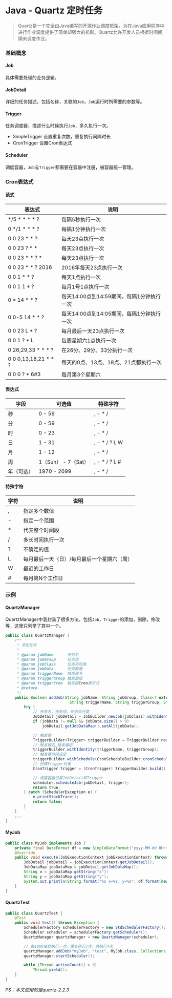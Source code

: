 # Java - Quartz 定时任务

> Quartz是一个完全由Java编写的开源作业调度框架，为在Java应用程序中进行作业调度提供了简单却强大的机制。Quartz允许开发人员根据时间间隔来调度作业。

### 基础概念

#### Job

具体需要处理的业务逻辑。

#### JobDetail

详细的任务描述，包括名称，关联的`Job`，`Job`运行时所需要的参数等。

#### Trigger

任务调度器，描述什么时候执行`Job`，多久执行一次。

- SimpleTrigger 设置重复次数，重复执行间隔时长
- CronTrigger 设置Cron表达式

#### Scheduler

调度容器，`Job`与`Trigger`都需要在容器中注册，被容器统一管理。

### Cron表达式

#### 范式

表达式               | 说明
-------------------- | --------------
*/5 * * * * ?        | 每隔5秒执行一次
0 */1 * * * ?        | 每隔1分钟执行一次
0 0 23 * * ?         | 每天23点执行一次
0 0 23 ? * *         | 每天23点执行一次
0 0 23 * * ? *       | 每天23点执行一次
0 0 23 * * ? 2016    | 2016年每天23点执行一次
0 0 1 * * ?          | 每天1点执行一次
0 0 1 1 * ?          | 每月1号1点执行一次
0 * 14 * * ?         | 每天14:00点到14:59期间，每隔1分钟执行一次
0 0-5 14 * * ?       | 每天14:00点到14:05期间，每隔1分钟执行一次
0 0 23 L * ?         | 每月最后一天23点执行一次
0 0 1 ? * L          | 每周星期六1点执行一次
0 26,29,33 * * * ?   | 在26分、29分、33分执行一次
0 0 0,13,18,21 * * ? | 每天的0点、13点、18点、21点都执行一次
0 0 0 ? * 6#3        | 每月第3个星期六

#### 表达式

字段       | 可选值              | 特殊字符
---------- | ------------------- | --------------
秒         | 0 - 59              | , - * /
分         | 0 - 59              | , - * /
时         | 0 - 23              | , - * /
日         | 1 - 31              | , - * / ? L W
月         | 1 - 12              | , - * /
周         | 1（Sun） - 7（Sat） | , - * / ? L #
年（可选） | 1970 - 2099         | , - * /

#### 特殊字符

字符 | 说明
---- | -----------
,    | 指定多个数值
-    | 指定一个范围
*    | 代表整个时间段
/    | 多长时间执行一次
?    | 不确定的值
L    | 每月最后一天（日）/每月最后一个星期六（周）
W    | 最近的工作日
#    | 每月第N个工作日

### 示例

#### QuartzManager

QuartzManager中我封装了很多方法，包括`Job`，`Trigger`的添加，删除，修改等，这里只列举了其中一个。

```java
public class QuartzManager {
    /**
     * 添加任务
     *
     * @param jobName      任务名
     * @param jobGroup     任务组
     * @param jobClass     任务实现类
     * @param jobData      任务数据
     * @param triggerName  触发器名
     * @param triggerGroup 触发器组
     * @param triggerCron  触发器Cron表示式
     * @return
     */
    public Boolean addJob(String jobName, String jobGroup, Class<? extends Job> jobClass, Map<String, Object> jobData, 
                            String triggerName, String triggerGroup, String triggerCron) {
        try {
            // 任务名，任务组，任务执行类
            JobDetail jobDetail = JobBuilder.newJob(jobClass).withIdentity(jobName, jobGroup).build();
            if (jobData != null && jobData.size() > 0)
                jobDetail.getJobDataMap().putAll(jobData);

            // 触发器
            TriggerBuilder<Trigger> triggerBuilder = TriggerBuilder.newTrigger();
            // 触发器名,触发器组
            triggerBuilder.withIdentity(triggerName, triggerGroup);
            // 触发器时间设定
            triggerBuilder.withSchedule(CronScheduleBuilder.cronSchedule(triggerCron));
            // 创建Trigger对象
            CronTrigger trigger = (CronTrigger) triggerBuilder.build();

            // 调度容器设置JobDetail和Trigger
            scheduler.scheduleJob(jobDetail, trigger);
            return true;
        } catch (SchedulerException e) {
            e.printStackTrace();
            return false;
        }
    }
    ...
}
```

#### MyJob

```java
public class MyJob implements Job {
    private final DateFormat df = new SimpleDateFormat("yyyy-MM-dd HH:mm:ss.SSS");
    @Override
    public void execute(JobExecutionContext jobExecutionContext) throws JobExecutionException {
        JobDetail jobDetail = jobExecutionContext.getJobDetail();
        JobDataMap jobDataMap = jobDetail.getJobDataMap();
        String x = jobDataMap.getString("x");
        String y = jobDataMap.getString("y");
        System.out.println(String.format("%s x=%s, y=%s", df.format(new Date()), x, y));
    }
}
```

#### QuartzTest

```java
public class QuartzTest {
    @Test
    public void test() throws Exception {
        SchedulerFactory schedulerFactory = new StdSchedulerFactory();
        Scheduler scheduler = schedulerFactory.getScheduler();
        QuartzManager quartzManager = new QuartzManager(scheduler);

        // 每1000毫秒执行一次，重复执行3次，共执行4次
        quartzManager.addJob("myJob", "test", MyJob.class, Collections.singletonMap("x", "1"), 1000L, 3);
        quartzManager.startScheduler();

        while (Thread.activeCount() > 0)
            Thread.yield();
    }
}
```

*PS：本文使用的是quartz-2.2.3*